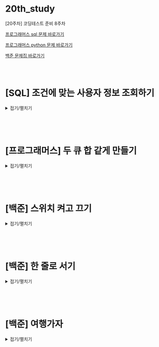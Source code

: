 # 20th_study
[20주차] 코딩테스트 준비 8주차
<br/>

[프로그래머스 sql 문제 바로가기](https://school.programmers.co.kr/learn/courses/30/lessons/164670)

[프로그래머스 python 문제 바로가기](https://school.programmers.co.kr/learn/courses/30/lessons/118667)

[백준 문제집 바로가기](https://www.acmicpc.net/workbook/view/16092)

<br/><br/>

# [SQL] 조건에 맞는 사용자 정보 조회하기

<details>
<summary>접기/펼치기</summary>
<div markdown="1">

## [동우](./조건에%20맞는%20사용자%20정보%20조회하기/동우.sql)
```sql
```
## [민웅](./조건에%20맞는%20사용자%20정보%20조회하기/민웅.sql)
```sql
```
## [서희](./조건에%20맞는%20사용자%20정보%20조회하기/서희.sql)
```sql
SELECT USER_ID, NICKNAME, CONCAT(CITY,' ',STREET_ADDRESS1,' ',STREET_ADDRESS2) AS '전체주소',
    CONCAT(SUBSTR(TLNO,1,3),'-',SUBSTR(TLNO,4,4),'-',SUBSTR(TLNO,8,4)) AS '전화번호'
FROM USED_GOODS_USER
WHERE USER_ID IN (
    SELECT WRITER_ID
    FROM USED_GOODS_BOARD
    GROUP BY WRITER_ID
    HAVING count(*) >= 3
)

ORDER BY USER_ID DESC
```
## [성구](./조건에%20맞는%20사용자%20정보%20조회하기/성구.sql)
```sql
SELECT USER_ID, NICKNAME, CONCAT(CITY," ", STREET_ADDRESS1," ", STREET_ADDRESS2) AS "전체주소", 
CONCAT(LEFT(TLNO,3), "-",SUBSTRING(TLNO,4,4), "-", RIGHT(TLNO, 4)) "전화번호"
FROM USED_GOODS_USER AS U
LEFT JOIN (SELECT WRITER_ID, COUNT(BOARD_ID) AS NUMBER
            FROM USED_GOODS_BOARD 
            GROUP BY WRITER_ID
          ) AS C
ON U.USER_ID = C.WRITER_ID
WHERE C.NUMBER >=3
ORDER BY USER_ID DESC;
```
## [혜진](./조건에%20맞는%20사용자%20정보%20조회하기/혜진.sql)
```sql
```

</div>
</details>

<br/><br/><br/>

# [프로그래머스] 두 큐 합 같게 만들기

<details>
<summary>접기/펼치기</summary>
<div markdown="1">

## [동우](./두%20큐%20합%20같게%20만들기/동우.py)
```py
```
## [민웅](./두%20큐%20합%20같게%20만들기/민웅.py)
```py
# 테케 2개 틀린상태
from collections import deque


def solution(queue1, queue2):
    answer = -2
    check = 0
    q1 = deque(queue1)
    q2 = deque(queue2)

    s1 = sum(q1)
    s2 = sum(q2)
    max_sum = s1 + s2
    target_num = max_sum//2

    if max_sum%2 != 0:
        return -1

    if max(q1) > target_num or max(q2) > target_num:
        return -1

    at_least = False

    while True:
        if s1 == target_num and at_least:
            break

        if check >= 2*(len(q2)+len(q1)):
            return -1

        if s1 > target_num:
            temp = q1.popleft()
            q2.append(temp)
            check += 1
            s1 -= temp
            s2 += temp

        else:
            temp = q2.popleft()
            q1.append(temp)
            check += 1
            s1 += temp
            s2 -= temp
        at_least = True

    answer = check

    return answer
```
## [서희](./두%20큐%20합%20같게%20만들기/서희.py)
```py
from collections import deque


def solution(queue1, queue2):
    answer = 0
    q1 = deque(queue1)
    q2 = deque(queue2)
    max_cnt = (len(queue1)) * 3
    s1 = sum(queue1)
    s2 = sum(queue2)
    S = s1 + s2

    if S % 2 != 0:
        return -1

    while True:
        if s1 > s2:
            target = q1.popleft()
            q2.append(target)
            s1 -= target
            s2 += target
            answer += 1
        elif s1 < s2:
            target = q2.popleft()
            q1.append(target)
            s1 += target
            s2 -= target
            answer += 1
        else:
            break
        if answer == max_cnt:
            answer = -1
            break
    return answer
```
## [성구](./두%20큐%20합%20같게%20만들기/성구.py)
```py
```
## [혜진](./두%20큐%20합%20같게%20만들기/혜진.py)
```py
```

</div>
</details>

<br/><br/><br/>

# [백준] 스위치 켜고 끄기

<details>
<summary>접기/펼치기</summary>
<div markdown="1">

## [동우](./스위치%20켜고%20끄기/동우.py)
```py
import sys
input = sys.stdin.readline

N = int(input())
switch = [0] + list(map(int, input().strip().split()))
students = int(input())

for _ in range(students):
    s, num = map(int, input().strip().split())

    if s == 1:
        for i in range(1, N + 1):
            if not i % num:
                if switch[i]:
                    switch[i] = 0
                else:
                    switch[i] = 1
    else:
        if switch[num]:
            switch[num] = 0
        elif switch[num] == 0:
            switch[num] = 1

        j = 1
        while True:

            if num - j < 1:
                break
            elif num + j > N:
                break

            elif switch[num - j] == switch[num + j]:
                if switch[num - j]:
                    switch[num - j], switch[num + j] = 0, 0
                    j += 1
                else:
                    switch[num - j], switch[num + j] = 1, 1
                    j += 1
            else:
                break

for i in range(1, N + 1):
    print(switch[i], end=' ')
    if i % 20 == 0:
        print()
```
## [민웅](./스위치%20켜고%20끄기/민웅.py)
```py
# 1244_스위치켜고끄기_OnOff
import sys
input = sys.stdin.readline

N = int(input())

switchs = list(map(int, input().split()))

n = int(input())

for _ in range(n):
    gender, number = map(int, input().split())

    if gender == 1:
        n = number
        while number-1 < N:
            if switchs[number-1]:
                switchs[number-1] = 0
            else:
                switchs[number-1] = 1
            number += n
    else:
        i, j = number-2, number
        if switchs[number-1]:
            switchs[number-1] = 0
        else:
            switchs[number-1] = 1

        while i >= 0 and j < N:
            if switchs[i] == switchs[j]:
                if switchs[i]:
                    switchs[i] = 0
                    switchs[j] = 0
                else:
                    switchs[i] = 1
                    switchs[j] = 1
            else:
                break
            i -= 1
            j += 1

for i in range(1, N+1):
    if i % 20:
        print(switchs[i-1], end=' ')
    else:
        print(switchs[i-1])

```
## [서희](./스위치%20켜고%20끄기/서희.py)
```py
N = int(input())
switch = list(map(int, input().split()))
S = int(input())
students = []
for _ in range(S):
    students.append(list(map(int, input().split())))



for student in students:
    if student[0] == 1:
        rule1 = N//int(student[1]) + 1
        for i in range(1, rule1):
            if switch[int(student[1])*i -1] == 1:
                switch[int(student[1])*i -1] = 0
            else:
                switch[int(student[1])*i-1] = 1
    else:
        for i in range(N):
            if int(student[1])-i >= 1 and int(student[1])+i <= N:
                if switch[int(student[1])-i-1] == switch[int(student[1])+i-1]:
                    if switch[int(student[1])-i-1] == 1:
                        switch[int(student[1])-i-1] = 0
                        switch[int(student[1])+i-1] = 0
                    else:
                        switch[int(student[1])-i-1] = 1
                        switch[int(student[1])+i-1] = 1
                else:
                    break

D = N//20 + 1
for d in range(D):
    s = switch[0+20*d:20+20*d]
    print(*s)

```
## [성구](./스위치%20켜고%20끄기/성구.py)
```py
# 1244 스위치 켜고 끄기
'''
1 <= switch, 학생수 <= 100 정수
1: on, 0: off
남: 1, 여: 2
'''
import sys
input = sys.stdin.readline

# input
switch_N = int(input())
switch = list(map(int, input().split()))
student_N = int(input())

for student in [list(map(int, input().split())) for _ in range(student_N)]:
    # 남자
    if student[0] == 1:
        for number in range(student[1]-1, switch_N, student[1]):
            switch[number] = 0 if switch[number] else 1

    # 여자
    if student[0] == 2:
        left = right = student[1]-1
        switch[left] = 0 if switch[left] else 1
        while left>=0 and right < switch_N:
            if switch[right] != switch[left]:
                break
            switch[left] = 0 if switch[left] else 1
            switch[right] = 0 if switch[right] else 1
            left -= 1
            right += 1


# Output form

ans = "" 
for i in range(switch_N):
    ans += str(switch[i]) + " "
    if not((i+1) % 20):
        ans += "\n"
print(ans)

```
## [혜진](./스위치%20켜고%20끄기/혜진.py)
```py
```

</div>
</details>

<br/><br/><br/>


# [백준] 한 줄로 서기

<details>
<summary>접기/펼치기</summary>
<div markdown="1">

## [동우](./한%20줄로%20서기/동우.py)
```py
import sys
input = sys.stdin.readline

N = int(input())
arr = list(map(int, input().strip().split()))

tmp = [0] * N

for i in range(N):
    cnt = 0
    for j in range(N):
        if cnt == arr[i]:
            if tmp[j] == 0:
                tmp[j] = i + 1
                break
        elif tmp[j] == 0:
            cnt += 1

print(*tmp)

```
## [민웅](./한%20줄로%20서기/민웅.py)
```py
# 1138_한 줄로 서기
import sys
input = sys.stdin.readline

N = int(input())

n_li = list(map(int, input().split()))
line = [-1]*N
for i in range(1, N+1):
    n = n_li[i-1]
    for j in range(N):
        if not n and line[j] == -1:
            line[j] = i
            break
        elif line[j] == -1:
            n -= 1

print(*line)
```
## [서희](./한%20줄로%20서기/서희.py)
```py
N = int(input())
people = list(map(int, input().split()))

line = [0] * N
for i in range(N):
    empty_cnt = 0
    j = 0
    while True:
        if empty_cnt == people[i] and line[j] == 0:
            line[j] = i + 1
            break
        if line[j] == 0:
            empty_cnt += 1
        j += 1

print(*line)

```
## [성구](./한%20줄로%20서기/성구.py)
```py
# 1138 한 줄로 서기
'''
1<= N <=10 자연수
(리스트 내부 수) <= N
'''

import sys
input = sys.stdin.readline

# Input
N = int(input())
arr = list(map(int,input().split()))

# Define
# 정답 만들기 용 리스트
line = [0] * N

# Setting Line Function
def Insert_Number(start:int, end:int, num:int):
    for i in range(start,end):
        if not line[i]:
            line[i] = num
            return 

# Main
def Main():               
    for i in range(N):
        cnt = 0
        for j in range(N):
            if cnt == arr[i]:   # 나보다 키가 큰 사람이 입력 받은 만큼 있으면
                Insert_Number(j, N, i+1) # 빈 곳에 서기
                break                       #  다음 사람의 순서로 가기위해 break
            elif not line[j] or line[j] >= (i+1):   # 아직 나보다 큰 사람들이 입력받은 만큼 없는 경우,
                cnt += 1                    # 키가 큰 사람이 있거나, 큰 사람이 설 가능성이 있는 경우 카운트
    print(*line)


Main()      
```
## [혜진](./두%20큐%20합%20같게%20만들기/혜진.py)
```py
```

</div>
</details>

<br/><br/><br/>


# [백준] 여행가자

<details>
<summary>접기/펼치기</summary>
<div markdown="1">

## [동우](./여행가자/동우.py)
```py
```
## [민웅](./여행가자/민웅.py)
```py
# 1976_여행가자_Lets trip
import sys
input = sys.stdin.readline

N = int(input())
M = int(input())

adjL = [[] for _ in range(N+1)]

visited = [0]*(N+1)
check = 0

for i in range(1, N+1):
    roads = list(map(int, input().split()))

    for j in range(1, N+1):
        if roads[j-1]:
            adjL[i].append(j)

plan = list(map(int, input().split()))

stack = [plan[0]]

while stack:
    city = stack.pop()
    visited[city] = 1

    for node in adjL[city]:
        if not visited[node]:
            stack.append(node)

ans = 'YES'
for v in plan:
    if not visited[v]:
        ans = 'NO'
        break


print(ans)

```
## [서희](./여행가자/서희.py)
```py
```
## [성구](./여행가자/성구.py)
```py
```
## [혜진](./여행가자/혜진.py)
```py
```

</div>
</details>
